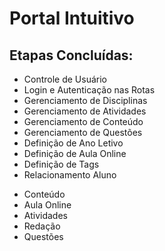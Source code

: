 # Portal Intuitivo

## Etapas Concluídas:
  - Controle de Usuário
  - Login e Autenticação nas Rotas
  - Gerenciamento de Disciplinas
  - Gerenciamento de Atividades
  - Gerenciamento de Conteúdo
  - Gerenciamento de Questões
  - Definição de Ano Letivo
  - Definição de Aula Online
  - Definição de Tags
  - Relacionamento Aluno 
  + Conteúdo
  + Aula Online 
  + Atividades
  + Redação
  + Questões
